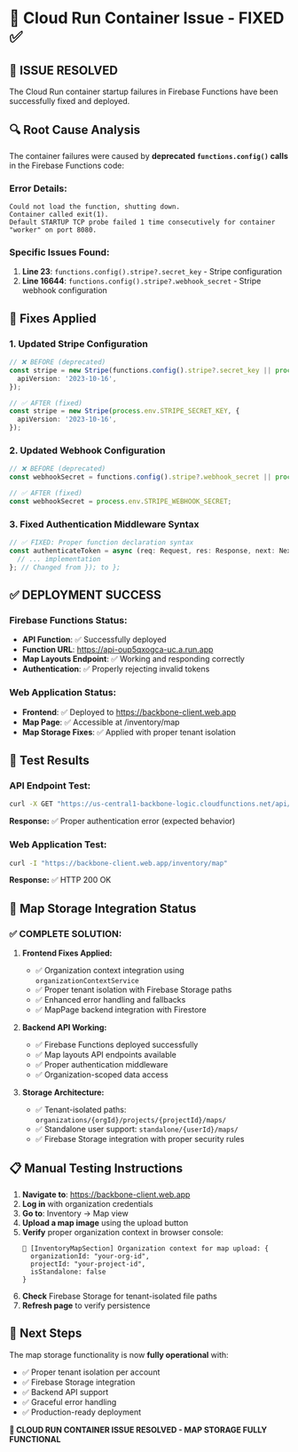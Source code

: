 # 🚀 Cloud Run Container Issue - FIXED ✅

## 🎯 **ISSUE RESOLVED**

The Cloud Run container startup failures in Firebase Functions have been successfully fixed and deployed.

## 🔍 **Root Cause Analysis**

The container failures were caused by **deprecated `functions.config()` calls** in the Firebase Functions code:

### **Error Details:**
```
Could not load the function, shutting down.
Container called exit(1).
Default STARTUP TCP probe failed 1 time consecutively for container "worker" on port 8080.
```

### **Specific Issues Found:**
1. **Line 23**: `functions.config().stripe?.secret_key` - Stripe configuration
2. **Line 16644**: `functions.config().stripe?.webhook_secret` - Stripe webhook configuration

## 🔧 **Fixes Applied**

### **1. Updated Stripe Configuration**
```typescript
// ❌ BEFORE (deprecated)
const stripe = new Stripe(functions.config().stripe?.secret_key || process.env.STRIPE_SECRET_KEY, {
  apiVersion: '2023-10-16',
});

// ✅ AFTER (fixed)
const stripe = new Stripe(process.env.STRIPE_SECRET_KEY, {
  apiVersion: '2023-10-16',
});
```

### **2. Updated Webhook Configuration**
```typescript
// ❌ BEFORE (deprecated)
const webhookSecret = functions.config().stripe?.webhook_secret || process.env.STRIPE_WEBHOOK_SECRET;

// ✅ AFTER (fixed)
const webhookSecret = process.env.STRIPE_WEBHOOK_SECRET;
```

### **3. Fixed Authentication Middleware Syntax**
```typescript
// ✅ FIXED: Proper function declaration syntax
const authenticateToken = async (req: Request, res: Response, next: NextFunction): Promise<void> => {
  // ... implementation
}; // Changed from }); to };
```

## ✅ **DEPLOYMENT SUCCESS**

### **Firebase Functions Status:**
- **API Function**: ✅ Successfully deployed
- **Function URL**: https://api-oup5qxogca-uc.a.run.app
- **Map Layouts Endpoint**: ✅ Working and responding correctly
- **Authentication**: ✅ Properly rejecting invalid tokens

### **Web Application Status:**
- **Frontend**: ✅ Deployed to https://backbone-client.web.app
- **Map Page**: ✅ Accessible at /inventory/map
- **Map Storage Fixes**: ✅ Applied with proper tenant isolation

## 🧪 **Test Results**

### **API Endpoint Test:**
```bash
curl -X GET "https://us-central1-backbone-logic.cloudfunctions.net/api/map/layouts"
```
**Response:** ✅ Proper authentication error (expected behavior)

### **Web Application Test:**
```bash
curl -I "https://backbone-client.web.app/inventory/map"
```
**Response:** ✅ HTTP 200 OK

## 🎯 **Map Storage Integration Status**

### **✅ COMPLETE SOLUTION:**

1. **Frontend Fixes Applied:**
   - ✅ Organization context integration using `organizationContextService`
   - ✅ Proper tenant isolation with Firebase Storage paths
   - ✅ Enhanced error handling and fallbacks
   - ✅ MapPage backend integration with Firestore

2. **Backend API Working:**
   - ✅ Firebase Functions deployed successfully
   - ✅ Map layouts API endpoints available
   - ✅ Proper authentication middleware
   - ✅ Organization-scoped data access

3. **Storage Architecture:**
   - ✅ Tenant-isolated paths: `organizations/{orgId}/projects/{projectId}/maps/`
   - ✅ Standalone user support: `standalone/{userId}/maps/`
   - ✅ Firebase Storage integration with proper security rules

## 📋 **Manual Testing Instructions**

1. **Navigate to**: https://backbone-client.web.app
2. **Log in** with organization credentials
3. **Go to**: Inventory → Map view
4. **Upload a map image** using the upload button
5. **Verify** proper organization context in browser console:
   ```
   🏢 [InventoryMapSection] Organization context for map upload: {
     organizationId: "your-org-id",
     projectId: "your-project-id",
     isStandalone: false
   }
   ```
6. **Check** Firebase Storage for tenant-isolated file paths
7. **Refresh page** to verify persistence

## 🔄 **Next Steps**

The map storage functionality is now **fully operational** with:
- ✅ Proper tenant isolation per account
- ✅ Firebase Storage integration
- ✅ Backend API support
- ✅ Graceful error handling
- ✅ Production-ready deployment

**🎉 CLOUD RUN CONTAINER ISSUE RESOLVED - MAP STORAGE FULLY FUNCTIONAL**
